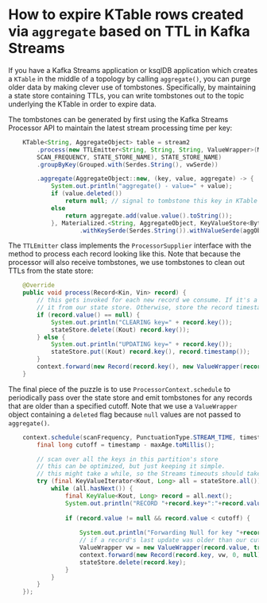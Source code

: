 <!-- title: How to expire KTable rows created via `aggregate` based on TTL in Kafka Streams -->
<!-- description: In this tutorial, learn how to expire KTable rows created via `aggregate` based on TTL in Kafka Streams, with step-by-step instructions and supporting code. -->

# How to expire KTable rows created via `aggregate` based on TTL in Kafka Streams

If you have a Kafka Streams application or ksqlDB application which creates a `KTable` in the middle of a topology by calling `aggregate()`, you can purge older data by making clever use of tombstones. Specifically, by maintaining a state store containing TTLs, you can write tombstones out to the topic underlying the KTable in order to expire data.

The tombstones can be generated by first using the Kafka Streams Processor API to maintain the latest stream processing time per key:

```java
    KTable<String, AggregateObject> table = stream2
        .process(new TTLEmitter<String, String, String, ValueWrapper>(MAX_AGE,
        SCAN_FREQUENCY, STATE_STORE_NAME), STATE_STORE_NAME)
        .groupByKey(Grouped.with(Serdes.String(), vwSerde))

        .aggregate(AggregateObject::new, (key, value, aggregate) -> {
            System.out.println("aggregate() - value=" + value);
            if (value.deleted())
                return null; // signal to tombstone this key in KTable
            else
                return aggregate.add(value.value().toString());
            }, Materialized.<String, AggregateObject, KeyValueStore<Bytes, byte[]>>as("eventstore")
                    .withKeySerde(Serdes.String()).withValueSerde(aggObjectSerde));
```

The `TTLEmitter` class implements the `ProcessorSupplier` interface with the method to process each record looking like this. Note that because the processor will also receive tombstones, we use tombstones to clean out TTLs from the state store:

```java
    @Override
    public void process(Record<Kin, Vin> record) {
        // this gets invoked for each new record we consume. If it's a tombstone, delete
        // it from our state store. Otherwise, store the record timestamp.
        if (record.value() == null) {
            System.out.println("CLEARING key=" + record.key());
            stateStore.delete((Kout) record.key());
        } else {
            System.out.println("UPDATING key=" + record.key());
            stateStore.put((Kout) record.key(), record.timestamp());
        }
        context.forward(new Record(record.key(), new ValueWrapper(record.value(), false), record.timestamp()));
    }
```

The final piece of the puzzle is to use `ProcessorContext.schedule` to periodically pass over the state store and emit tombstones for any records that are older than a specified cutoff. Note that
we use a `ValueWrapper` object containing a `deleted` flag because `null` values are not passed to `aggregate()`.

```java
    context.schedule(scanFrequency, PunctuationType.STREAM_TIME, timestamp -> {
        final long cutoff = timestamp - maxAge.toMillis();

        // scan over all the keys in this partition's store
        // this can be optimized, but just keeping it simple.
        // this might take a while, so the Streams timeouts should take this into account
        try (final KeyValueIterator<Kout, Long> all = stateStore.all()) {
            while (all.hasNext()) {
                final KeyValue<Kout, Long> record = all.next();
                System.out.println("RECORD "+record.key+":"+record.value);
    
                if (record.value != null && record.value < cutoff) {
    
                    System.out.println("Forwarding Null for key "+record.key);
                    // if a record's last update was older than our cutoff, emit a tombstone.
                    ValueWrapper vw = new ValueWrapper(record.value, true);
                    context.forward(new Record(record.key, vw, 0, null));
                    stateStore.delete(record.key);
                }
            }
        }
    });
```
